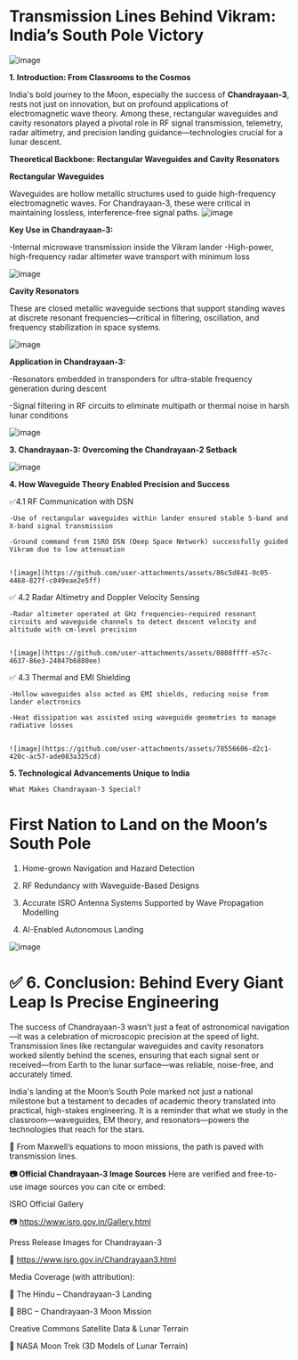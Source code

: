 # Transmission Lines Behind Vikram: India’s South Pole Victory
![image](https://github.com/user-attachments/assets/4e895dd7-453c-4999-ad19-8b87f508e1bf)

**1. Introduction: From Classrooms to the Cosmos**

India's bold journey to the Moon, especially the success of **Chandrayaan-3**, rests not just on innovation, but on profound applications of electromagnetic wave theory. Among these, rectangular waveguides and cavity resonators played a pivotal role in RF signal transmission, telemetry, radar altimetry, and precision landing guidance—technologies crucial for a lunar descent.

**Theoretical Backbone: Rectangular Waveguides and Cavity Resonators**

**Rectangular Waveguides**

Waveguides are hollow metallic structures used to guide high-frequency electromagnetic waves. For Chandrayaan-3, these were critical in maintaining lossless, interference-free signal paths.
![image](https://github.com/user-attachments/assets/d775524f-5273-485a-82f7-3f5b56c3a5ec)

**Key Use in Chandrayaan-3:**

-Internal microwave transmission inside the Vikram lander
-High-power, high-frequency radar altimeter wave transport with minimum loss

![image](https://github.com/user-attachments/assets/372a9435-34bd-45c5-8aef-12803e744d21)


**Cavity Resonators**

These are closed metallic waveguide sections that support standing waves at discrete resonant frequencies—critical in filtering, oscillation, and frequency stabilization in space systems.

![image](https://github.com/user-attachments/assets/3d65fd80-e1fc-4be0-b5fd-dfb05784eea3)

**Application in Chandrayaan-3:**

-Resonators embedded in transponders for ultra-stable frequency generation during descent

-Signal filtering in RF circuits to eliminate multipath or thermal noise in harsh lunar conditions



![image](https://github.com/user-attachments/assets/92929788-d824-4cba-a923-5ebc0e5b728a)



**3. Chandrayaan-3: Overcoming the Chandrayaan-2 Setback**


![image](https://github.com/user-attachments/assets/24901c56-b2c7-485a-90c6-dab44030adde)


**4. How Waveguide Theory Enabled Precision and Success**

✅4.1 RF Communication with DSN
    
    -Use of rectangular waveguides within lander ensured stable S-band and X-band signal transmission

    -Ground command from ISRO DSN (Deep Space Network) successfully guided Vikram due to low attenuation

    
    ![image](https://github.com/user-attachments/assets/86c5d841-0c05-4468-827f-c049eae2e5ff)


✅ 4.2 Radar Altimetry and Doppler Velocity Sensing
    
    -Radar altimeter operated at GHz frequencies—required resonant circuits and waveguide channels to detect descent velocity and altitude with cm-level precision

    
    ![image](https://github.com/user-attachments/assets/0808ffff-e57c-4637-86e3-24847b6880ee)


✅ 4.3 Thermal and EMI Shielding
   
    -Hollow waveguides also acted as EMI shields, reducing noise from lander electronics

    -Heat dissipation was assisted using waveguide geometries to manage radiative losses

    
    ![image](https://github.com/user-attachments/assets/78556606-d2c1-420c-ac57-ade083a325cd)


 **5. Technological Advancements Unique to India**

    What Makes Chandrayaan-3 Special?
  # First Nation to Land on the Moon’s South Pole

  1. Home-grown Navigation and Hazard Detection

  2. RF Redundancy with Waveguide-Based Designs

  3. Accurate ISRO Antenna Systems Supported by Wave Propagation Modelling

  4. AI-Enabled Autonomous Landing


![image](https://github.com/user-attachments/assets/da0e045c-9d2e-471d-ad62-a59263717f96)


# ✅ 6. Conclusion: Behind Every Giant Leap Is Precise Engineering

The success of Chandrayaan-3 wasn't just a feat of astronomical navigation—it was a celebration of microscopic precision at the speed of light. Transmission lines like rectangular waveguides and cavity resonators worked silently behind the scenes, ensuring that each signal sent or received—from Earth to the lunar surface—was reliable, noise-free, and accurately timed.

India's landing at the Moon’s South Pole marked not just a national milestone but a testament to decades of academic theory translated into practical, high-stakes engineering. It is a reminder that what we study in the classroom—waveguides, EM theory, and resonators—powers the technologies that reach for the stars.

📡 From Maxwell’s equations to moon missions, the path is paved with transmission lines.




**📷 Official Chandrayaan-3 Image Sources**
Here are verified and free-to-use image sources you can cite or embed:

ISRO Official Gallery

📷 https://www.isro.gov.in/Gallery.html

Press Release Images for Chandrayaan-3

📄 https://www.isro.gov.in/Chandrayaan3.html

Media Coverage (with attribution):

📸 The Hindu – Chandrayaan-3 Landing

📰 BBC – Chandrayaan-3 Moon Mission

Creative Commons Satellite Data & Lunar Terrain

🌌 NASA Moon Trek (3D Models of Lunar Terrain)



